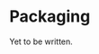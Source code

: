 # Packaging

Yet to be written.

<!-- TODO: explain /share /bin -->

<!-- TODO: meson guide -->

<!-- TODO: flatpak guide -->
